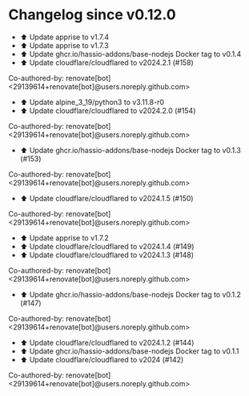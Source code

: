 # Changelog since v0.12.0
- ⬆️ Update apprise to v1.7.4 
- ⬆️ Update apprise to v1.7.3 
- ⬆️ Update ghcr.io/hassio-addons/base-nodejs Docker tag to v0.1.4 
- ⬆️ Update cloudflare/cloudflared to v2024.2.1 (#158)

Co-authored-by: renovate[bot] <29139614+renovate[bot]@users.noreply.github.com> 
- ⬆️ Update alpine_3_19/python3 to v3.11.8-r0 
- ⬆️ Update cloudflare/cloudflared to v2024.2.0 (#154)

Co-authored-by: renovate[bot] <29139614+renovate[bot]@users.noreply.github.com> 
- ⬆️ Update ghcr.io/hassio-addons/base-nodejs Docker tag to v0.1.3 (#153)

Co-authored-by: renovate[bot] <29139614+renovate[bot]@users.noreply.github.com> 
- ⬆️ Update cloudflare/cloudflared to v2024.1.5 (#150)

Co-authored-by: renovate[bot] <29139614+renovate[bot]@users.noreply.github.com> 
- ⬆️ Update apprise to v1.7.2 
- ⬆️ Update cloudflare/cloudflared to v2024.1.4 (#149) 
- ⬆️ Update cloudflare/cloudflared to v2024.1.3 (#148)

Co-authored-by: renovate[bot] <29139614+renovate[bot]@users.noreply.github.com> 
- ⬆️ Update ghcr.io/hassio-addons/base-nodejs Docker tag to v0.1.2 (#147)

Co-authored-by: renovate[bot] <29139614+renovate[bot]@users.noreply.github.com> 
- ⬆️ Update cloudflare/cloudflared to v2024.1.2 (#144) 
- ⬆️ Update ghcr.io/hassio-addons/base-nodejs Docker tag to v0.1.1 
- ⬆️ Update cloudflare/cloudflared to v2024 (#142)

Co-authored-by: renovate[bot] <29139614+renovate[bot]@users.noreply.github.com> 
